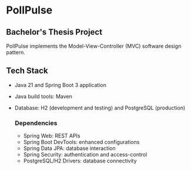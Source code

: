 # PollPulse
## Bachelor's Thesis Project

PollPulse implements the Model-View-Controller (MVC) software design pattern.

## Tech Stack
- Java 21 and Spring Boot 3 application
- Java build tools: Maven
- Database: H2 (development and testing) and PostgreSQL (production)

    ### Dependencies
    - Spring Web: REST APIs
    - Spring Boot DevTools: enhanced configurations
    - Spring Data JPA: database interaction
    - Spring Security: authentication and access-control
    - PostgreSQL/H2 Drivers: database connectivity